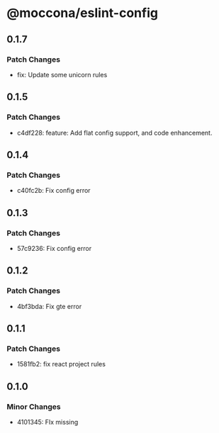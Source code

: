 # @moccona/eslint-config

## 0.1.7

### Patch Changes

- fix: Update some unicorn rules

## 0.1.5

### Patch Changes

- c4df228: feature: Add flat config support, and code enhancement.

## 0.1.4

### Patch Changes

- c40fc2b: Fix config error

## 0.1.3

### Patch Changes

- 57c9236: Fix config error

## 0.1.2

### Patch Changes

- 4bf3bda: Fix gte error

## 0.1.1

### Patch Changes

- 1581fb2: fix react project rules

## 0.1.0

### Minor Changes

- 4101345: FIx missing
